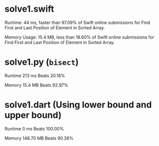 # solve1.swift

Runtime: 44 ms, faster than 97.09% of Swift online submissions for Find First and Last Position of Element in Sorted Array.

Memory Usage: 15.4 MB, less than 18.60% of Swift online submissions for Find First and Last Position of Element in Sorted Array.

# solve1.py (`bisect`)

Runtime 213 ms Beats 20.18%

Memory 15.4 MB Beats 92.97%

# solve1.dart (Using lower bound and upper bound)

Runtime 0 ms Beats 100.00%

Memory 148.70 MB Beats 90.38%

